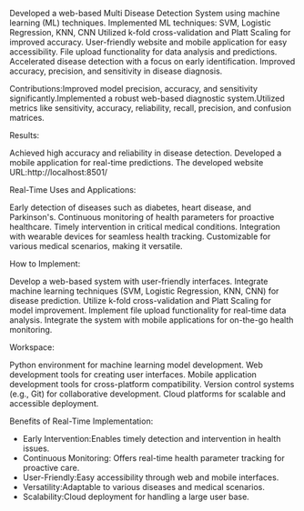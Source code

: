 Developed a web-based Multi Disease Detection System using machine learning (ML) techniques.
Implemented ML techniques: SVM, Logistic Regression, KNN, CNN
Utilized k-fold cross-validation and Platt Scaling for improved accuracy.
User-friendly website and mobile application for easy accessibility.
File upload functionality for data analysis and predictions.
Accelerated disease detection with a focus on early identification.
Improved accuracy, precision, and sensitivity in disease diagnosis.
  
Contributions:Improved model precision, accuracy, and sensitivity significantly.Implemented a robust web-based diagnostic system.Utilized metrics like sensitivity, accuracy, reliability, recall, precision, and confusion matrices.

Results:

   Achieved high accuracy and reliability in disease detection.
   Developed a mobile application for real-time predictions.
   The developed website URL:http://localhost:8501/
 
Real-Time Uses and Applications:

Early detection of diseases such as diabetes, heart disease, and Parkinson's.
Continuous monitoring of health parameters for proactive healthcare.
Timely intervention in critical medical conditions.
Integration with wearable devices for seamless health tracking.
Customizable for various medical scenarios, making it versatile.

How to Implement:

Develop a web-based system with user-friendly interfaces.
Integrate machine learning techniques (SVM, Logistic Regression, KNN, CNN) for disease prediction.
Utilize k-fold cross-validation and Platt Scaling for model improvement.
Implement file upload functionality for real-time data analysis.
Integrate the system with mobile applications for on-the-go health monitoring.

Workspace:

Python environment for machine learning model development.
Web development tools for creating user interfaces.
Mobile application development tools for cross-platform compatibility.
Version control systems (e.g., Git) for collaborative development.
Cloud platforms for scalable and accessible deployment.

Benefits of Real-Time Implementation:
  - Early Intervention:Enables timely detection and intervention in health issues.
  - Continuous Monitoring: Offers real-time health parameter tracking for proactive care.
  - User-Friendly:Easy accessibility through web and mobile interfaces.
  - Versatility:Adaptable to various diseases and medical scenarios.
  - Scalability:Cloud deployment for handling a large user base.

